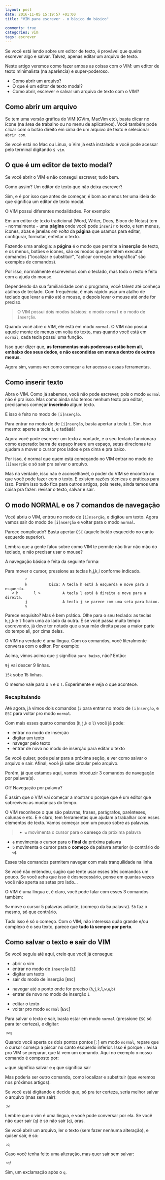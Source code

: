 ```yaml
---
layout: post
date: 2016-11-05 15:19:57 +01:00
title: "VIM para escrever - o básico do básico"

comments: true
categories: vim
tags: escrever
---
```


Se você está lendo sobre um editor de texto, é provável que queira escrever algo
e salvar. Talvez, apenas editar um arquivo de texto.

Neste artigo veremos como fazer ambas as coisas com o VIM: um editor de texto
minimalista (na aparência) e super-poderoso.

* Como abrir um arquivo?
* O que é um editor de texto modal?
* Como abrir, escrever e salvar um arquivo de texto com o VIM?

## Como abrir um arquivo

Se tem uma versão gráfica do VIM (GVim, MacVim etc), basta clicar no ícone (na
área de trabalho ou no menu de aplicativos). Você também pode clicar com o botão
direito em cima de um arquivo de texto e selecionar `abrir com`.

Se você está no Mac ou Linux, o Vim já está instalado e você pode acessar pelo
terminal digitando `$ vim`.

## O que é um editor de texto modal?

Se você abrir o VIM e não consegui escrever, tudo bem. 

Como assim? Um editor de texto que não deixa escrever?

Sim, e é por isso que antes de começar, é bom ao menos ter uma ideia do que
significa um editor de texto modal.

O VIM possui diferentes modalidades. Por exemplo:

Em um editor de texto tradicional (Word, Writer, Docs, Bloco de Notas) tem -
normalmente - uma **página** onde você pode `inserir` o texto, e tem menus,
ícones, abas e janelas *em volta* da **página** que usamos para editar,
configurar, formatar, enfeitar o texto.

Fazendo uma analogia: a **página** é o modo que permite a **inserção** de texto,
e os menus, botões e ícones, são os modos que permitem executar comandos
("localizar e substituir", "aplicar correção ortográfica" são exemplos de
comandos).

Por isso, normalmente escrevemos com o teclado, mas todo o resto é feito com a
ajuda do mouse.

Dependendo da sua familiaridade com o programa, você talvez até conheça atalhos
de teclado. Com frequência, é mais rápido usar um atalho de teclado que levar a
mão até o mouse, e depois levar o mouse até onde for preciso.

> O VIM possui dois modos básicos: o modo `normal` e o modo de `inserção`.

Quando você abre o VIM, ele está em modo `normal`. O VIM não possui aquele monte
de menus em volta do texto, mas quando você está em  `normal`, cada tecla possui
uma função.

Isso quer dizer que, **as ferramentas mais poderosas estão bem ali, embaixo dos
seus dedos, e não escondidas em menus dentro de outros menus**.

Agora sim, vamos ver como começar a ter acesso a essas ferramentas.


## Como inserir texto

Abra o VIM. Como já sabemos, você não pode escrever, pois o modo `normal` não é
pra isso. Mas como ainda não temos nenhum texto pra editar, precisamos começar
**inserindo** algum texto.

E isso é feito no modo de `[i]nserção`.

Para entrar no modo de de `[i]nserção`, basta apertar a tecla `i`. Sim, isso
mesmo: aperte a tecla `i`, e tadááá!

Agora você pode escrever um texto a vontade, e o seu teclado funcionara como
esperado: barra de espaço insere um espaço, setas direcionas te ajudam a mover o
cursor pros lados e pra cima e pra baixo.

Por isso, é normal que quem está começando no VIM entrar no modo de
`[i]nserção` e só sair pra salvar o arquivo.

Mas na verdade, isso não é aconselhável, o poder do VIM se encontra no que você
pode fazer com o texto. E existem razões técnicas e práticas para isso. Porém
isso tudo fica para outros artigos, pois neste, ainda temos uma coisa pra fazer:
revisar o texto, salvar e sair.

## O modo NORMAL e os 7 comandos de navegação

Você abriu o VIM, entrou no modo de `[i]nserção`, e digitou um texto.
Agora vamos sair do modo de `[i]nserção` e voltar para o modo `normal`.

Parece complicado? Basta apertar `ESC` (aquele botão esquecido no canto
esquerdo superior).

Lembra que a gente falou sobre como VIM te permite não tirar não mão do
teclado, e não precisar usar o mouse?

A navegação básica é feita da seguinte forma:

Para mover o cursor, pressione as teclas h,j,k,l conforme indicado. 

             ^
             k          Dica: A tecla h está à esquerda e move para a esquerda.
       < h       l >          A tecla l está à direita e move para a direita.
             j                A tecla j se parece com uma seta para baixo.
             v

Parece esquisito? Mas é bem prático. Olhe para o seu teclado: as teclas
`h`,`j`,`k` e `l` ficam uma ao lado da outra. E se você passa muito tempo
escrevendo, já deve ter notado que a sua mão direita passa a maior parte do
tempo ali, por cima delas.

O VIM na verdade é uma língua. Com os comandos, você literalmente conversa com o
editor. Por exemplo:

Acima, vimos acima que `j` significa `para baixo`, não? Então:

`9j` vai descer 9 linhas.

`15k` sobe 15 linhas.

O mesmo vale para o `h` e o `l`. Experimente e veja o que acontece.

### Recapitulando

Até agora, já vimos dois comandos (`i` para entrar no modo de `[i]nserção`, e
`ESC` para voltar pro modo `normal`.

Com mais esses quatro comandos (`h`,`j`,`k` e `l`) você já pode:

- entrar no modo de inserção
- digitar um texto
- navegar pelo texto
- entrar de novo no modo de inserção para editar o texto

Se você quiser, pode pular para a próxima seção, e ver como salvar o arquivo e
sair. Afinal, você já sabe circular pelo arquivo.

Porém, já que estamos aqui, vamos introduzir 3 comandos de navegação por
palavra(s).

Oi? Navegação por palavra?

É assim que o VIM vai começar a mostrar o porque que é um editor que sobreviveu
as mudanças do tempo.

O VIM reconhece o que são palavras, frases, parágrafos, parênteses, colunas e
etc. E é claro, tem ferramentas que ajudam a trabalhar com esses elementos de
texto. Vamos começar com um pouco sobre as palavras.

>- `w` movimenta o cursor para o **começo** da próxima palavra
- `e` movimenta o cursor para o **final** da próxima palavra
- `b` movimenta o cursor para o **começo** da palavra anterior (o contrário do
`w`).

Esses três comandos permitem navegar com mais tranquilidade na linha.

Se você não entendeu, sugiro que tente usar esses três comandos um pouco. Se
você acha que isso é desnecessário, pense em quantas vezes você não aperta as
setas pro lado...

O VIM é uma língua e, é claro, você pode falar com esses 3 comandos também:

`5w` move o cursor 5 palavras adiante, (começo da 5a palavra).
`5b` faz o mesmo, só que contrário.

Tudo isso é só o começo. Com o VIM, não interessa quão grande e/ou complexo é o
seu texto, parece que **tudo tá sempre por perto**.


## Como salvar o texto e sair do VIM

Se você seguiu até aqui, creio que você já consegue:

- abrir o vim
- entrar no modo de `inserção` [`i`]
- digitar um texto
- sair do modo de inserção [`ESC`]
* navegar até o ponto onde for preciso (`h`,`j`,`k`,`l`,`w`,`e`,`b`) 
* entrar de novo no modo de inserção `i`
- editar o texto
- voltar pro modo `normal` [`ESC`]


Para salvar o texto e sair, basta estar em modo `normal` (pressione `ESC` só
para ter certeza), e digitar:

`:wq`

Quando você aperta os dois pontos pontos [`:`] em modo `normal`, repare que o
cursor começa a piscar no canto esquerdo inferior. Isso é porque `:` avisa pro
VIM se preparar, que lá vem um comando. Aqui no exemplo o nosso comando é
composto por:

`w` que significa salvar e
`q` que significa sair

Mas poderia ser outro comando, como localizar e substituir (que veremos nos
próximos artigos).

Se você está digitando e decide que, só pra ter certeza, seria melhor salvar o
arquivo (mas sem sair):

`:w`

Lembre que o vim é uma língua, e você pode conversar por ela. Se você não quer
sair (`q`) é só não sair (`q`), oras.

Se você abrir um arquivo, ler o texto (sem fazer nenhuma alteração), e quiser
sair, é só:

`:q`

Caso você tenha feito uma alteração, mas quer sair sem salvar:

`:q!`

Sim, um exclamação após o `q`. 
